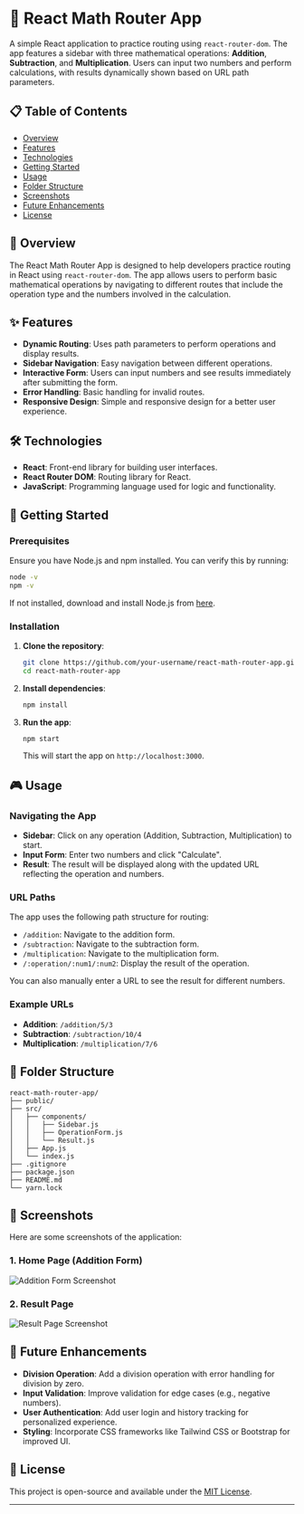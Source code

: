 # 🧮 React Math Router App

A simple React application to practice routing using `react-router-dom`. The app features a sidebar with three mathematical operations: **Addition**, **Subtraction**, and **Multiplication**. Users can input two numbers and perform calculations, with results dynamically shown based on URL path parameters.

## 📋 Table of Contents

- [Overview](#overview)
- [Features](#features)
- [Technologies](#technologies)
- [Getting Started](#getting-started)
- [Usage](#usage)
- [Folder Structure](#folder-structure)
- [Screenshots](#screenshots)
- [Future Enhancements](#future-enhancements)
- [License](#license)

## 📖 Overview

The React Math Router App is designed to help developers practice routing in React using `react-router-dom`. The app allows users to perform basic mathematical operations by navigating to different routes that include the operation type and the numbers involved in the calculation.

## ✨ Features

- **Dynamic Routing**: Uses path parameters to perform operations and display results.
- **Sidebar Navigation**: Easy navigation between different operations.
- **Interactive Form**: Users can input numbers and see results immediately after submitting the form.
- **Error Handling**: Basic handling for invalid routes.
- **Responsive Design**: Simple and responsive design for a better user experience.

## 🛠 Technologies

- **React**: Front-end library for building user interfaces.
- **React Router DOM**: Routing library for React.
- **JavaScript**: Programming language used for logic and functionality.

## 🚀 Getting Started

### Prerequisites

Ensure you have Node.js and npm installed. You can verify this by running:

```bash
node -v
npm -v
```

If not installed, download and install Node.js from [here](https://nodejs.org/).

### Installation

1. **Clone the repository**:

   ```bash
   git clone https://github.com/your-username/react-math-router-app.git
   cd react-math-router-app
   ```

2. **Install dependencies**:

   ```bash
   npm install
   ```

3. **Run the app**:

   ```bash
   npm start
   ```

   This will start the app on `http://localhost:3000`.

## 🎮 Usage

### Navigating the App

- **Sidebar**: Click on any operation (Addition, Subtraction, Multiplication) to start.
- **Input Form**: Enter two numbers and click "Calculate".
- **Result**: The result will be displayed along with the updated URL reflecting the operation and numbers.

### URL Paths

The app uses the following path structure for routing:

- `/addition`: Navigate to the addition form.
- `/subtraction`: Navigate to the subtraction form.
- `/multiplication`: Navigate to the multiplication form.
- `/:operation/:num1/:num2`: Display the result of the operation.

You can also manually enter a URL to see the result for different numbers.

### Example URLs

- **Addition**: `/addition/5/3`
- **Subtraction**: `/subtraction/10/4`
- **Multiplication**: `/multiplication/7/6`

## 📂 Folder Structure

```plaintext
react-math-router-app/
├── public/
├── src/
│   ├── components/
│   │   ├── Sidebar.js
│   │   ├── OperationForm.js
│   │   └── Result.js
│   ├── App.js
│   └── index.js
├── .gitignore
├── package.json
├── README.md
└── yarn.lock
```

## 📸 Screenshots

Here are some screenshots of the application:

### 1. **Home Page (Addition Form)**

![Addition Form Screenshot](https://via.placeholder.com/600x400.png?text=Addition+Form)

### 2. **Result Page**

![Result Page Screenshot](https://via.placeholder.com/600x400.png?text=Result+Page)

## 🚀 Future Enhancements

- **Division Operation**: Add a division operation with error handling for division by zero.
- **Input Validation**: Improve validation for edge cases (e.g., negative numbers).
- **User Authentication**: Add user login and history tracking for personalized experience.
- **Styling**: Incorporate CSS frameworks like Tailwind CSS or Bootstrap for improved UI.

## 📄 License

This project is open-source and available under the [MIT License](LICENSE).

---